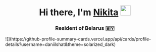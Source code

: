<h1 align="center">Hi there, I'm <a href="https://t.me/eeenn0" target="_blank">Nikita</a> 
<img src="https://github.com/blackcater/blackcater/raw/main/images/Hi.gif" height="32"/></h1>
<h3 align="center">Resident of Belarus 🇧🇾</h3>
![](https://github-profile-summary-cards.vercel.app/api/cards/profile-details?username=daniilshat&theme=solarized_dark)
